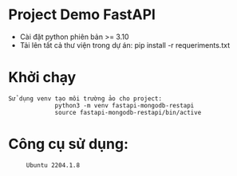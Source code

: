 ﻿# Project Demo FastAPI
 + Cài đặt python phiên bản >= 3.10
 + Tải lên tất cả thư viện trong dự án: pip install -r requeriments.txt
 
 # Khởi chạy
 	Sử dụng venv tạo môi trường ảo cho project: 
                 python3 -m venv fastapi-mongodb-restapi
                 source fastapi-mongodb-restapi/bin/active

 
# Công cụ sử dụng:
         Ubuntu 2204.1.8
         
